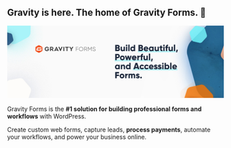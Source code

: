 ## Gravity is here. The home of Gravity Forms. 🚀

![Gravity Forms - Build Beautiful, Powerful and Accessible Forms.](https://raw.githubusercontent.com/gravityforms/.github/main/1500x500-2.jpeg)

Gravity Forms is the **#1 solution for building professional forms and workflows** with WordPress.

Create custom web forms, capture leads, **process payments**, automate your workflows, and power your business online.

